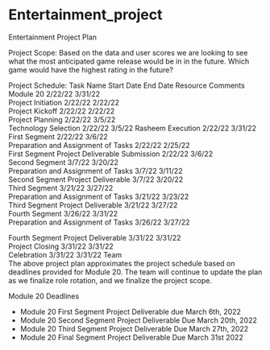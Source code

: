# Entertainment_project

Entertainment Project Plan 

Project Scope:
Based on the data and user scores we are looking to see what the most anticipated game release would be in in the future. 
Which game would have the highest rating in the future? 

Project Schedule:
Task Name	Start Date	End Date	Resource 	Comments
Module 20	2/22/22	3/31/22		
Project Initiation	2/22/22	2/22/22		
Project Kickoff	2/22/22	2/22/22		
Project Planning	2/22/22	3/5/22		
Technology Selection	2/22/22	3/5/22	Rasheem	
Execution	2/22/22	3/31/22		
First Segment	2/22/22	3/6/22		
Preparation and Assignment of Tasks	2/22/22	2/25/22		
First Segment Project Deliverable Submission	2/22/22	3/6/22		
Second Segment	3/7/22	3/20/22		
Preparation and Assignment of Tasks	3/7/22	3/11/22		
Second Segment Project Deliverable	3/7/22	3/20/22		
Third Segment	3/21/22	3/27/22		
Preparation and Assignment of Tasks	3/21/22	3/23/22		
Third Segment Project Deliverable	3/21/22	3/27/22		
Fourth Segment	3/26/22	3/31/22		
Preparation and Assignment of Tasks	3/26/22	3/27/22
		
Fourth Segment Project Deliverable	3/31/22	3/31/22		
Project Closing	3/31/22	3/31/22		
Celebration	3/31/22	3/31/22	Team 	
The above project plan approximates the project schedule based on deadlines provided for Module 20.  The team will continue to update the plan as we finalize role rotation, and we finalize the project scope.



Module 20 Deadlines
-	Module 20 First Segment Project Deliverable due March 6th, 2022
-	Module 20 Second Segment Project Deliverable Due March 20th, 2022
-	Module 20 Third Segment Project Deliverable Due March 27th, 2022
-	Module 20 Final Segment Project Deliverable Due March 31st 2022

